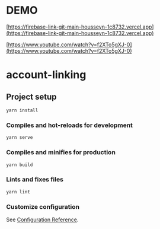 # DEMO

[https://firebase-link-git-main-housseyn-1c8732.vercel.app](https://firebase-link-git-main-housseyn-1c8732.vercel.app)

[https://www.youtube.com/watch?v=f2XTo5gXJ-0](https://www.youtube.com/watch?v=f2XTo5gXJ-0)



# account-linking

## Project setup
```
yarn install
```

### Compiles and hot-reloads for development
```
yarn serve
```

### Compiles and minifies for production
```
yarn build
```

### Lints and fixes files
```
yarn lint
```

### Customize configuration
See [Configuration Reference](https://cli.vuejs.org/config/).
